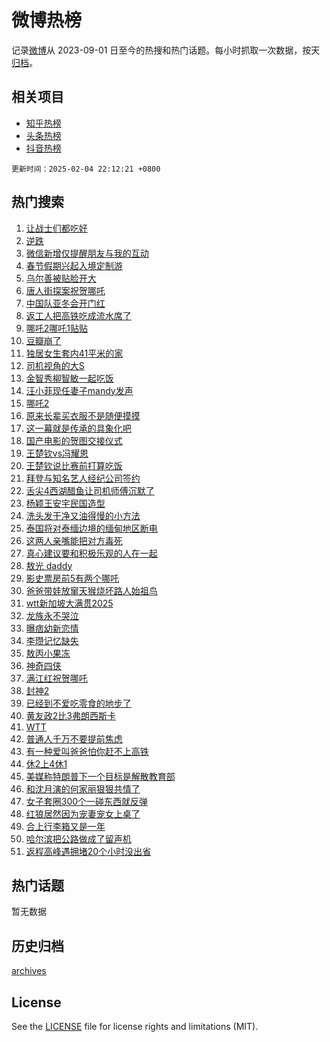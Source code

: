 # 微博热榜

记录[微博](https://www.weibo.com)从 2023-09-01 日至今的热搜和热门话题。每小时抓取一次数据，按天[归档](archives)。

## 相关项目

- [知乎热榜](https://github.com/hotarchive/zhihu)
- [头条热榜](https://github.com/hotarchive/toutiao)
- [抖音热榜](https://github.com/hotarchive/douyin)


`更新时间：2025-02-04 22:12:21 +0800`

## 热门搜索

1. [让战士们都吃好](https://m.weibo.cn/search?containerid=100103type%3D1%26t%3D10%26q%3D%23%E8%AE%A9%E6%88%98%E5%A3%AB%E4%BB%AC%E9%83%BD%E5%90%83%E5%A5%BD%23&stream_entry_id=51&isnewpage=1&extparam=seat%3D1%26c_type%3D51%26q%3D%2523%25E8%25AE%25A9%25E6%2588%2598%25E5%25A3%25AB%25E4%25BB%25AC%25E9%2583%25BD%25E5%2590%2583%25E5%25A5%25BD%2523%26cate%3D10103%26dgr%3D0%26stream_entry_id%3D51%26pos%3D0%26filter_type%3Drealtimehot%26display_time%3D1738678340%26pre_seqid%3D17386783400660109292278)
1. [逆跌](https://m.weibo.cn/search?containerid=100103type%3D1%26t%3D10%26q%3D%E9%80%86%E8%B7%8C&stream_entry_id=31&isnewpage=1&extparam=seat%3D1%26band_rank%3D1%26flag%3D1%26lcate%3D5001%26realpos%3D1%26c_type%3D31%26q%3D%25E9%2580%2586%25E8%25B7%258C%26cate%3D5001%26dgr%3D0%26pos%3D0%26stream_entry_id%3D31%26filter_type%3Drealtimehot%26display_time%3D1738678340%26pre_seqid%3D17386783400660109292278)
1. [微信新增仅提醒朋友与我的互动](https://m.weibo.cn/search?containerid=100103type%3D1%26t%3D10%26q%3D%23%E5%BE%AE%E4%BF%A1%E6%96%B0%E5%A2%9E%E4%BB%85%E6%8F%90%E9%86%92%E6%9C%8B%E5%8F%8B%E4%B8%8E%E6%88%91%E7%9A%84%E4%BA%92%E5%8A%A8%23&stream_entry_id=31&isnewpage=1&extparam=seat%3D1%26band_rank%3D2%26flag%3D2%26lcate%3D5001%26realpos%3D2%26c_type%3D31%26q%3D%2523%25E5%25BE%25AE%25E4%25BF%25A1%25E6%2596%25B0%25E5%25A2%259E%25E4%25BB%2585%25E6%258F%2590%25E9%2586%2592%25E6%259C%258B%25E5%258F%258B%25E4%25B8%258E%25E6%2588%2591%25E7%259A%2584%25E4%25BA%2592%25E5%258A%25A8%2523%26cate%3D5001%26dgr%3D0%26pos%3D1%26stream_entry_id%3D31%26filter_type%3Drealtimehot%26display_time%3D1738678340%26pre_seqid%3D17386783400660109292278)
1. [春节假期兴起入境定制游](https://m.weibo.cn/search?containerid=100103type%3D1%26t%3D10%26q%3D%23%E6%98%A5%E8%8A%82%E5%81%87%E6%9C%9F%E5%85%B4%E8%B5%B7%E5%85%A5%E5%A2%83%E5%AE%9A%E5%88%B6%E6%B8%B8%23&stream_entry_id=31&isnewpage=1&extparam=seat%3D1%26band_rank%3D3%26flag%3D1%26lcate%3D5001%26realpos%3D3%26c_type%3D31%26q%3D%2523%25E6%2598%25A5%25E8%258A%2582%25E5%2581%2587%25E6%259C%259F%25E5%2585%25B4%25E8%25B5%25B7%25E5%2585%25A5%25E5%25A2%2583%25E5%25AE%259A%25E5%2588%25B6%25E6%25B8%25B8%2523%26cate%3D5001%26dgr%3D0%26pos%3D2%26stream_entry_id%3D31%26filter_type%3Drealtimehot%26display_time%3D1738678340%26pre_seqid%3D17386783400660109292278)
1. [乌尔善被贴脸开大](https://m.weibo.cn/search?containerid=100103type%3D1%26t%3D10%26q%3D%E4%B9%8C%E5%B0%94%E5%96%84%E8%A2%AB%E8%B4%B4%E8%84%B8%E5%BC%80%E5%A4%A7&stream_entry_id=31&isnewpage=1&extparam=seat%3D1%26band_rank%3D4%26flag%3D1%26lcate%3D5001%26realpos%3D4%26c_type%3D31%26q%3D%25E4%25B9%258C%25E5%25B0%2594%25E5%2596%2584%25E8%25A2%25AB%25E8%25B4%25B4%25E8%2584%25B8%25E5%25BC%2580%25E5%25A4%25A7%26cate%3D5001%26dgr%3D0%26pos%3D3%26stream_entry_id%3D31%26filter_type%3Drealtimehot%26display_time%3D1738678340%26pre_seqid%3D17386783400660109292278)
1. [唐人街探案祝贺哪吒](https://m.weibo.cn/search?containerid=100103type%3D1%26t%3D10%26q%3D%23%E5%94%90%E4%BA%BA%E8%A1%97%E6%8E%A2%E6%A1%88%E7%A5%9D%E8%B4%BA%E5%93%AA%E5%90%92%23&stream_entry_id=31&isnewpage=1&extparam=seat%3D1%26band_rank%3D5%26flag%3D1%26lcate%3D5001%26realpos%3D5%26c_type%3D31%26q%3D%2523%25E5%2594%2590%25E4%25BA%25BA%25E8%25A1%2597%25E6%258E%25A2%25E6%25A1%2588%25E7%25A5%259D%25E8%25B4%25BA%25E5%2593%25AA%25E5%2590%2592%2523%26cate%3D5001%26dgr%3D0%26pos%3D4%26stream_entry_id%3D31%26filter_type%3Drealtimehot%26display_time%3D1738678340%26pre_seqid%3D17386783400660109292278)
1. [中国队亚冬会开门红](https://m.weibo.cn/search?containerid=100103type%3D1%26t%3D10%26q%3D%23%E4%B8%AD%E5%9B%BD%E9%98%9F%E4%BA%9A%E5%86%AC%E4%BC%9A%E5%BC%80%E9%97%A8%E7%BA%A2%23&stream_entry_id=31&isnewpage=1&extparam=seat%3D1%26band_rank%3D6%26flag%3D1%26lcate%3D5001%26realpos%3D6%26c_type%3D31%26q%3D%2523%25E4%25B8%25AD%25E5%259B%25BD%25E9%2598%259F%25E4%25BA%259A%25E5%2586%25AC%25E4%25BC%259A%25E5%25BC%2580%25E9%2597%25A8%25E7%25BA%25A2%2523%26cate%3D5001%26dgr%3D0%26pos%3D5%26stream_entry_id%3D31%26filter_type%3Drealtimehot%26display_time%3D1738678340%26pre_seqid%3D17386783400660109292278)
1. [返工人把高铁吃成流水席了](https://m.weibo.cn/search?containerid=100103type%3D1%26t%3D10%26q%3D%23%E8%BF%94%E5%B7%A5%E4%BA%BA%E6%8A%8A%E9%AB%98%E9%93%81%E5%90%83%E6%88%90%E6%B5%81%E6%B0%B4%E5%B8%AD%E4%BA%86%23&stream_entry_id=31&isnewpage=1&extparam=seat%3D1%26band_rank%3D7%26flag%3D0%26lcate%3D5001%26realpos%3D7%26c_type%3D31%26q%3D%2523%25E8%25BF%2594%25E5%25B7%25A5%25E4%25BA%25BA%25E6%258A%258A%25E9%25AB%2598%25E9%2593%2581%25E5%2590%2583%25E6%2588%2590%25E6%25B5%2581%25E6%25B0%25B4%25E5%25B8%25AD%25E4%25BA%2586%2523%26cate%3D5001%26dgr%3D0%26pos%3D6%26stream_entry_id%3D31%26filter_type%3Drealtimehot%26display_time%3D1738678340%26pre_seqid%3D17386783400660109292278)
1. [哪吒2哪吒1贴贴](https://m.weibo.cn/search?containerid=100103type%3D1%26t%3D10%26q%3D%23%E5%93%AA%E5%90%922%E5%93%AA%E5%90%921%E8%B4%B4%E8%B4%B4%23&stream_entry_id=31&isnewpage=1&extparam=seat%3D1%26band_rank%3D8%26flag%3D0%26lcate%3D5001%26realpos%3D8%26c_type%3D31%26q%3D%2523%25E5%2593%25AA%25E5%2590%25922%25E5%2593%25AA%25E5%2590%25921%25E8%25B4%25B4%25E8%25B4%25B4%2523%26cate%3D5001%26dgr%3D0%26pos%3D7%26stream_entry_id%3D31%26filter_type%3Drealtimehot%26display_time%3D1738678340%26pre_seqid%3D17386783400660109292278)
1. [豆瓣崩了](https://m.weibo.cn/search?containerid=100103type%3D1%26t%3D10%26q%3D%E8%B1%86%E7%93%A3%E5%B4%A9%E4%BA%86&stream_entry_id=31&isnewpage=1&extparam=seat%3D1%26band_rank%3D9%26flag%3D1%26lcate%3D5001%26realpos%3D9%26c_type%3D31%26q%3D%25E8%25B1%2586%25E7%2593%25A3%25E5%25B4%25A9%25E4%25BA%2586%26cate%3D5001%26dgr%3D0%26pos%3D8%26stream_entry_id%3D31%26filter_type%3Drealtimehot%26display_time%3D1738678340%26pre_seqid%3D17386783400660109292278)
1. [独居女生套内41平米的家](https://m.weibo.cn/search?containerid=100103type%3D1%26t%3D10%26q%3D%E7%8B%AC%E5%B1%85%E5%A5%B3%E7%94%9F%E5%A5%97%E5%86%8541%E5%B9%B3%E7%B1%B3%E7%9A%84%E5%AE%B6&stream_entry_id=31&isnewpage=1&extparam=seat%3D1%26band_rank%3D10%26flag%3D0%26lcate%3D5001%26realpos%3D10%26c_type%3D31%26q%3D%25E7%258B%25AC%25E5%25B1%2585%25E5%25A5%25B3%25E7%2594%259F%25E5%25A5%2597%25E5%2586%258541%25E5%25B9%25B3%25E7%25B1%25B3%25E7%259A%2584%25E5%25AE%25B6%26cate%3D5001%26dgr%3D0%26pos%3D9%26stream_entry_id%3D31%26filter_type%3Drealtimehot%26display_time%3D1738678340%26pre_seqid%3D17386783400660109292278)
1. [司机视角的大S](https://m.weibo.cn/search?containerid=100103type%3D1%26t%3D10%26q%3D%23%E5%8F%B8%E6%9C%BA%E8%A7%86%E8%A7%92%E7%9A%84%E5%A4%A7S%23&stream_entry_id=31&isnewpage=1&extparam=seat%3D1%26band_rank%3D11%26flag%3D1%26lcate%3D5001%26realpos%3D11%26c_type%3D31%26q%3D%2523%25E5%258F%25B8%25E6%259C%25BA%25E8%25A7%2586%25E8%25A7%2592%25E7%259A%2584%25E5%25A4%25A7S%2523%26cate%3D5001%26dgr%3D0%26pos%3D10%26stream_entry_id%3D31%26filter_type%3Drealtimehot%26display_time%3D1738678340%26pre_seqid%3D17386783400660109292278)
1. [金智秀柳智敏一起吃饭](https://m.weibo.cn/search?containerid=100103type%3D1%26t%3D10%26q%3D%23%E9%87%91%E6%99%BA%E7%A7%80%E6%9F%B3%E6%99%BA%E6%95%8F%E4%B8%80%E8%B5%B7%E5%90%83%E9%A5%AD%23&stream_entry_id=31&isnewpage=1&extparam=seat%3D1%26band_rank%3D12%26flag%3D1%26lcate%3D5001%26realpos%3D12%26c_type%3D31%26q%3D%2523%25E9%2587%2591%25E6%2599%25BA%25E7%25A7%2580%25E6%259F%25B3%25E6%2599%25BA%25E6%2595%258F%25E4%25B8%2580%25E8%25B5%25B7%25E5%2590%2583%25E9%25A5%25AD%2523%26cate%3D5001%26dgr%3D0%26pos%3D11%26stream_entry_id%3D31%26filter_type%3Drealtimehot%26display_time%3D1738678340%26pre_seqid%3D17386783400660109292278)
1. [汪小菲现任妻子mandy发声](https://m.weibo.cn/search?containerid=100103type%3D1%26t%3D10%26q%3D%23%E6%B1%AA%E5%B0%8F%E8%8F%B2%E7%8E%B0%E4%BB%BB%E5%A6%BB%E5%AD%90mandy%E5%8F%91%E5%A3%B0%23&stream_entry_id=31&isnewpage=1&extparam=seat%3D1%26band_rank%3D13%26flag%3D2%26lcate%3D5001%26realpos%3D13%26c_type%3D31%26q%3D%2523%25E6%25B1%25AA%25E5%25B0%258F%25E8%258F%25B2%25E7%258E%25B0%25E4%25BB%25BB%25E5%25A6%25BB%25E5%25AD%2590mandy%25E5%258F%2591%25E5%25A3%25B0%2523%26cate%3D5001%26dgr%3D0%26pos%3D12%26stream_entry_id%3D31%26filter_type%3Drealtimehot%26display_time%3D1738678340%26pre_seqid%3D17386783400660109292278)
1. [哪吒2](https://m.weibo.cn/search?containerid=100103type%3D1%26t%3D10%26q%3D%E5%93%AA%E5%90%922&stream_entry_id=31&isnewpage=1&extparam=seat%3D1%26band_rank%3D14%26flag%3D0%26lcate%3D5001%26realpos%3D14%26c_type%3D31%26q%3D%25E5%2593%25AA%25E5%2590%25922%26cate%3D5001%26dgr%3D0%26pos%3D13%26stream_entry_id%3D31%26filter_type%3Drealtimehot%26display_time%3D1738678340%26pre_seqid%3D17386783400660109292278)
1. [原来长辈买衣服不是随便摸摸](https://m.weibo.cn/search?containerid=100103type%3D1%26t%3D10%26q%3D%E5%8E%9F%E6%9D%A5%E9%95%BF%E8%BE%88%E4%B9%B0%E8%A1%A3%E6%9C%8D%E4%B8%8D%E6%98%AF%E9%9A%8F%E4%BE%BF%E6%91%B8%E6%91%B8&stream_entry_id=31&isnewpage=1&extparam=seat%3D1%26band_rank%3D15%26flag%3D1%26lcate%3D5001%26realpos%3D15%26c_type%3D31%26q%3D%25E5%258E%259F%25E6%259D%25A5%25E9%2595%25BF%25E8%25BE%2588%25E4%25B9%25B0%25E8%25A1%25A3%25E6%259C%258D%25E4%25B8%258D%25E6%2598%25AF%25E9%259A%258F%25E4%25BE%25BF%25E6%2591%25B8%25E6%2591%25B8%26cate%3D5001%26dgr%3D0%26pos%3D14%26stream_entry_id%3D31%26filter_type%3Drealtimehot%26display_time%3D1738678340%26pre_seqid%3D17386783400660109292278)
1. [这一幕就是传承的具象化吧](https://m.weibo.cn/search?containerid=100103type%3D1%26t%3D10%26q%3D%23%E8%BF%99%E4%B8%80%E5%B9%95%E5%B0%B1%E6%98%AF%E4%BC%A0%E6%89%BF%E7%9A%84%E5%85%B7%E8%B1%A1%E5%8C%96%E5%90%A7%23&stream_entry_id=31&isnewpage=1&extparam=seat%3D1%26band_rank%3D16%26flag%3D0%26lcate%3D5001%26realpos%3D16%26c_type%3D31%26q%3D%2523%25E8%25BF%2599%25E4%25B8%2580%25E5%25B9%2595%25E5%25B0%25B1%25E6%2598%25AF%25E4%25BC%25A0%25E6%2589%25BF%25E7%259A%2584%25E5%2585%25B7%25E8%25B1%25A1%25E5%258C%2596%25E5%2590%25A7%2523%26cate%3D5001%26dgr%3D0%26pos%3D15%26stream_entry_id%3D31%26filter_type%3Drealtimehot%26display_time%3D1738678340%26pre_seqid%3D17386783400660109292278)
1. [国产电影的贺图交接仪式](https://m.weibo.cn/search?containerid=100103type%3D1%26t%3D10%26q%3D%E5%9B%BD%E4%BA%A7%E7%94%B5%E5%BD%B1%E7%9A%84%E8%B4%BA%E5%9B%BE%E4%BA%A4%E6%8E%A5%E4%BB%AA%E5%BC%8F&stream_entry_id=31&isnewpage=1&extparam=seat%3D1%26band_rank%3D17%26flag%3D1%26lcate%3D5001%26realpos%3D17%26c_type%3D31%26q%3D%25E5%259B%25BD%25E4%25BA%25A7%25E7%2594%25B5%25E5%25BD%25B1%25E7%259A%2584%25E8%25B4%25BA%25E5%259B%25BE%25E4%25BA%25A4%25E6%258E%25A5%25E4%25BB%25AA%25E5%25BC%258F%26cate%3D5001%26dgr%3D0%26pos%3D16%26stream_entry_id%3D31%26filter_type%3Drealtimehot%26display_time%3D1738678340%26pre_seqid%3D17386783400660109292278)
1. [王楚钦vs冯耀恩](https://m.weibo.cn/search?containerid=100103type%3D1%26t%3D10%26q%3D%23%E7%8E%8B%E6%A5%9A%E9%92%A6vs%E5%86%AF%E8%80%80%E6%81%A9%23&stream_entry_id=31&isnewpage=1&extparam=seat%3D1%26band_rank%3D18%26flag%3D1%26lcate%3D5001%26realpos%3D18%26c_type%3D31%26q%3D%2523%25E7%258E%258B%25E6%25A5%259A%25E9%2592%25A6vs%25E5%2586%25AF%25E8%2580%2580%25E6%2581%25A9%2523%26cate%3D5001%26dgr%3D0%26pos%3D17%26stream_entry_id%3D31%26filter_type%3Drealtimehot%26display_time%3D1738678340%26pre_seqid%3D17386783400660109292278)
1. [王楚钦说比赛前打算吃饭](https://m.weibo.cn/search?containerid=100103type%3D1%26t%3D10%26q%3D%E7%8E%8B%E6%A5%9A%E9%92%A6%E8%AF%B4%E6%AF%94%E8%B5%9B%E5%89%8D%E6%89%93%E7%AE%97%E5%90%83%E9%A5%AD&stream_entry_id=31&isnewpage=1&extparam=seat%3D1%26band_rank%3D19%26flag%3D1%26lcate%3D5001%26realpos%3D19%26c_type%3D31%26q%3D%25E7%258E%258B%25E6%25A5%259A%25E9%2592%25A6%25E8%25AF%25B4%25E6%25AF%2594%25E8%25B5%259B%25E5%2589%258D%25E6%2589%2593%25E7%25AE%2597%25E5%2590%2583%25E9%25A5%25AD%26cate%3D5001%26dgr%3D0%26pos%3D18%26stream_entry_id%3D31%26filter_type%3Drealtimehot%26display_time%3D1738678340%26pre_seqid%3D17386783400660109292278)
1. [拜登与知名艺人经纪公司签约](https://m.weibo.cn/search?containerid=100103type%3D1%26t%3D10%26q%3D%23%E6%8B%9C%E7%99%BB%E4%B8%8E%E7%9F%A5%E5%90%8D%E8%89%BA%E4%BA%BA%E7%BB%8F%E7%BA%AA%E5%85%AC%E5%8F%B8%E7%AD%BE%E7%BA%A6%23&stream_entry_id=31&isnewpage=1&extparam=seat%3D1%26band_rank%3D20%26flag%3D1%26lcate%3D5001%26realpos%3D20%26c_type%3D31%26q%3D%2523%25E6%258B%259C%25E7%2599%25BB%25E4%25B8%258E%25E7%259F%25A5%25E5%2590%258D%25E8%2589%25BA%25E4%25BA%25BA%25E7%25BB%258F%25E7%25BA%25AA%25E5%2585%25AC%25E5%258F%25B8%25E7%25AD%25BE%25E7%25BA%25A6%2523%26cate%3D5001%26dgr%3D0%26pos%3D19%26stream_entry_id%3D31%26filter_type%3Drealtimehot%26display_time%3D1738678340%26pre_seqid%3D17386783400660109292278)
1. [舌尖4西湖醋鱼让司机师傅沉默了](https://m.weibo.cn/search?containerid=100103type%3D1%26t%3D10%26q%3D%23%E8%88%8C%E5%B0%964%E8%A5%BF%E6%B9%96%E9%86%8B%E9%B1%BC%E8%AE%A9%E5%8F%B8%E6%9C%BA%E5%B8%88%E5%82%85%E6%B2%89%E9%BB%98%E4%BA%86%23&stream_entry_id=31&isnewpage=1&extparam=seat%3D1%26band_rank%3D21%26flag%3D0%26lcate%3D5001%26realpos%3D21%26c_type%3D31%26q%3D%2523%25E8%2588%258C%25E5%25B0%25964%25E8%25A5%25BF%25E6%25B9%2596%25E9%2586%258B%25E9%25B1%25BC%25E8%25AE%25A9%25E5%258F%25B8%25E6%259C%25BA%25E5%25B8%2588%25E5%2582%2585%25E6%25B2%2589%25E9%25BB%2598%25E4%25BA%2586%2523%26cate%3D5001%26dgr%3D0%26pos%3D20%26stream_entry_id%3D31%26filter_type%3Drealtimehot%26display_time%3D1738678340%26pre_seqid%3D17386783400660109292278)
1. [杨颖王安宇民国造型](https://m.weibo.cn/search?containerid=100103type%3D1%26t%3D10%26q%3D%23%E6%9D%A8%E9%A2%96%E7%8E%8B%E5%AE%89%E5%AE%87%E6%B0%91%E5%9B%BD%E9%80%A0%E5%9E%8B%23&stream_entry_id=31&isnewpage=1&extparam=seat%3D1%26band_rank%3D22%26flag%3D0%26lcate%3D5001%26realpos%3D22%26c_type%3D31%26q%3D%2523%25E6%259D%25A8%25E9%25A2%2596%25E7%258E%258B%25E5%25AE%2589%25E5%25AE%2587%25E6%25B0%2591%25E5%259B%25BD%25E9%2580%25A0%25E5%259E%258B%2523%26cate%3D5001%26dgr%3D0%26pos%3D21%26stream_entry_id%3D31%26filter_type%3Drealtimehot%26display_time%3D1738678340%26pre_seqid%3D17386783400660109292278)
1. [洗头发干净又油得慢的小方法](https://m.weibo.cn/search?containerid=100103type%3D1%26t%3D10%26q%3D%23%E6%B4%97%E5%A4%B4%E5%8F%91%E5%B9%B2%E5%87%80%E5%8F%88%E6%B2%B9%E5%BE%97%E6%85%A2%E7%9A%84%E5%B0%8F%E6%96%B9%E6%B3%95%23&stream_entry_id=31&isnewpage=1&extparam=seat%3D1%26band_rank%3D23%26flag%3D0%26lcate%3D5001%26realpos%3D23%26c_type%3D31%26q%3D%2523%25E6%25B4%2597%25E5%25A4%25B4%25E5%258F%2591%25E5%25B9%25B2%25E5%2587%2580%25E5%258F%2588%25E6%25B2%25B9%25E5%25BE%2597%25E6%2585%25A2%25E7%259A%2584%25E5%25B0%258F%25E6%2596%25B9%25E6%25B3%2595%2523%26cate%3D5001%26dgr%3D0%26pos%3D22%26stream_entry_id%3D31%26filter_type%3Drealtimehot%26display_time%3D1738678340%26pre_seqid%3D17386783400660109292278)
1. [泰国将对泰缅边境的缅甸地区断电](https://m.weibo.cn/search?containerid=100103type%3D1%26t%3D10%26q%3D%23%E6%B3%B0%E5%9B%BD%E5%B0%86%E5%AF%B9%E6%B3%B0%E7%BC%85%E8%BE%B9%E5%A2%83%E7%9A%84%E7%BC%85%E7%94%B8%E5%9C%B0%E5%8C%BA%E6%96%AD%E7%94%B5%23&stream_entry_id=31&isnewpage=1&extparam=seat%3D1%26band_rank%3D24%26flag%3D0%26lcate%3D5001%26realpos%3D24%26c_type%3D31%26q%3D%2523%25E6%25B3%25B0%25E5%259B%25BD%25E5%25B0%2586%25E5%25AF%25B9%25E6%25B3%25B0%25E7%25BC%2585%25E8%25BE%25B9%25E5%25A2%2583%25E7%259A%2584%25E7%25BC%2585%25E7%2594%25B8%25E5%259C%25B0%25E5%258C%25BA%25E6%2596%25AD%25E7%2594%25B5%2523%26cate%3D5001%26dgr%3D0%26pos%3D23%26stream_entry_id%3D31%26filter_type%3Drealtimehot%26display_time%3D1738678340%26pre_seqid%3D17386783400660109292278)
1. [这两人亲嘴能把对方毒死](https://m.weibo.cn/search?containerid=100103type%3D1%26t%3D10%26q%3D%E8%BF%99%E4%B8%A4%E4%BA%BA%E4%BA%B2%E5%98%B4%E8%83%BD%E6%8A%8A%E5%AF%B9%E6%96%B9%E6%AF%92%E6%AD%BB&stream_entry_id=31&isnewpage=1&extparam=seat%3D1%26band_rank%3D25%26flag%3D0%26lcate%3D5001%26realpos%3D25%26c_type%3D31%26q%3D%25E8%25BF%2599%25E4%25B8%25A4%25E4%25BA%25BA%25E4%25BA%25B2%25E5%2598%25B4%25E8%2583%25BD%25E6%258A%258A%25E5%25AF%25B9%25E6%2596%25B9%25E6%25AF%2592%25E6%25AD%25BB%26cate%3D5001%26dgr%3D0%26pos%3D24%26stream_entry_id%3D31%26filter_type%3Drealtimehot%26display_time%3D1738678340%26pre_seqid%3D17386783400660109292278)
1. [真心建议要和积极乐观的人在一起](https://m.weibo.cn/search?containerid=100103type%3D1%26t%3D10%26q%3D%23%E7%9C%9F%E5%BF%83%E5%BB%BA%E8%AE%AE%E8%A6%81%E5%92%8C%E7%A7%AF%E6%9E%81%E4%B9%90%E8%A7%82%E7%9A%84%E4%BA%BA%E5%9C%A8%E4%B8%80%E8%B5%B7%23&stream_entry_id=31&isnewpage=1&extparam=seat%3D1%26band_rank%3D26%26flag%3D1%26lcate%3D5001%26realpos%3D26%26c_type%3D31%26q%3D%2523%25E7%259C%259F%25E5%25BF%2583%25E5%25BB%25BA%25E8%25AE%25AE%25E8%25A6%2581%25E5%2592%258C%25E7%25A7%25AF%25E6%259E%2581%25E4%25B9%2590%25E8%25A7%2582%25E7%259A%2584%25E4%25BA%25BA%25E5%259C%25A8%25E4%25B8%2580%25E8%25B5%25B7%2523%26cate%3D5001%26dgr%3D0%26pos%3D25%26stream_entry_id%3D31%26filter_type%3Drealtimehot%26display_time%3D1738678340%26pre_seqid%3D17386783400660109292278)
1. [敖光 daddy](https://m.weibo.cn/search?containerid=100103type%3D1%26t%3D10%26q%3D%E6%95%96%E5%85%89+daddy&stream_entry_id=31&isnewpage=1&extparam=seat%3D1%26band_rank%3D27%26flag%3D0%26lcate%3D5001%26realpos%3D27%26c_type%3D31%26q%3D%25E6%2595%2596%25E5%2585%2589%2520daddy%26cate%3D5001%26dgr%3D0%26pos%3D26%26stream_entry_id%3D31%26filter_type%3Drealtimehot%26display_time%3D1738678340%26pre_seqid%3D17386783400660109292278)
1. [影史票房前5有两个哪吒](https://m.weibo.cn/search?containerid=100103type%3D1%26t%3D10%26q%3D%23%E5%BD%B1%E5%8F%B2%E7%A5%A8%E6%88%BF%E5%89%8D5%E6%9C%89%E4%B8%A4%E4%B8%AA%E5%93%AA%E5%90%92%23&stream_entry_id=31&isnewpage=1&extparam=seat%3D1%26band_rank%3D28%26flag%3D0%26lcate%3D5001%26realpos%3D28%26c_type%3D31%26q%3D%2523%25E5%25BD%25B1%25E5%258F%25B2%25E7%25A5%25A8%25E6%2588%25BF%25E5%2589%258D5%25E6%259C%2589%25E4%25B8%25A4%25E4%25B8%25AA%25E5%2593%25AA%25E5%2590%2592%2523%26cate%3D5001%26dgr%3D0%26pos%3D27%26stream_entry_id%3D31%26filter_type%3Drealtimehot%26display_time%3D1738678340%26pre_seqid%3D17386783400660109292278)
1. [爸爸带娃放窜天猴烧坏路人始祖鸟](https://m.weibo.cn/search?containerid=100103type%3D1%26t%3D10%26q%3D%23%E7%88%B8%E7%88%B8%E5%B8%A6%E5%A8%83%E6%94%BE%E7%AA%9C%E5%A4%A9%E7%8C%B4%E7%83%A7%E5%9D%8F%E8%B7%AF%E4%BA%BA%E5%A7%8B%E7%A5%96%E9%B8%9F%23&stream_entry_id=31&isnewpage=1&extparam=seat%3D1%26band_rank%3D29%26flag%3D0%26lcate%3D5001%26realpos%3D29%26c_type%3D31%26q%3D%2523%25E7%2588%25B8%25E7%2588%25B8%25E5%25B8%25A6%25E5%25A8%2583%25E6%2594%25BE%25E7%25AA%259C%25E5%25A4%25A9%25E7%258C%25B4%25E7%2583%25A7%25E5%259D%258F%25E8%25B7%25AF%25E4%25BA%25BA%25E5%25A7%258B%25E7%25A5%2596%25E9%25B8%259F%2523%26cate%3D5001%26dgr%3D0%26pos%3D28%26stream_entry_id%3D31%26filter_type%3Drealtimehot%26display_time%3D1738678340%26pre_seqid%3D17386783400660109292278)
1. [wtt新加坡大满贯2025](https://m.weibo.cn/search?containerid=100103type%3D1%26t%3D10%26q%3D%23wtt%E6%96%B0%E5%8A%A0%E5%9D%A1%E5%A4%A7%E6%BB%A1%E8%B4%AF2025%23&stream_entry_id=31&isnewpage=1&extparam=seat%3D1%26band_rank%3D30%26flag%3D1%26lcate%3D5001%26realpos%3D30%26c_type%3D31%26q%3D%2523wtt%25E6%2596%25B0%25E5%258A%25A0%25E5%259D%25A1%25E5%25A4%25A7%25E6%25BB%25A1%25E8%25B4%25AF2025%2523%26cate%3D5001%26dgr%3D0%26pos%3D29%26stream_entry_id%3D31%26filter_type%3Drealtimehot%26display_time%3D1738678340%26pre_seqid%3D17386783400660109292278)
1. [龙族永不哭泣](https://m.weibo.cn/search?containerid=100103type%3D1%26t%3D10%26q%3D%E9%BE%99%E6%97%8F%E6%B0%B8%E4%B8%8D%E5%93%AD%E6%B3%A3&stream_entry_id=31&isnewpage=1&extparam=seat%3D1%26band_rank%3D31%26flag%3D1%26lcate%3D5001%26realpos%3D31%26c_type%3D31%26q%3D%25E9%25BE%2599%25E6%2597%258F%25E6%25B0%25B8%25E4%25B8%258D%25E5%2593%25AD%25E6%25B3%25A3%26cate%3D5001%26dgr%3D0%26pos%3D30%26stream_entry_id%3D31%26filter_type%3Drealtimehot%26display_time%3D1738678340%26pre_seqid%3D17386783400660109292278)
1. [曝痞幼新恋情](https://m.weibo.cn/search?containerid=100103type%3D1%26t%3D10%26q%3D%23%E6%9B%9D%E7%97%9E%E5%B9%BC%E6%96%B0%E6%81%8B%E6%83%85%23&stream_entry_id=31&isnewpage=1&extparam=seat%3D1%26band_rank%3D32%26flag%3D0%26lcate%3D5001%26realpos%3D32%26c_type%3D31%26q%3D%2523%25E6%259B%259D%25E7%2597%259E%25E5%25B9%25BC%25E6%2596%25B0%25E6%2581%258B%25E6%2583%2585%2523%26cate%3D5001%26dgr%3D0%26pos%3D31%26stream_entry_id%3D31%26filter_type%3Drealtimehot%26display_time%3D1738678340%26pre_seqid%3D17386783400660109292278)
1. [李瓒记忆缺失](https://m.weibo.cn/search?containerid=100103type%3D1%26t%3D10%26q%3D%23%E6%9D%8E%E7%93%92%E8%AE%B0%E5%BF%86%E7%BC%BA%E5%A4%B1%23&stream_entry_id=31&isnewpage=1&extparam=seat%3D1%26band_rank%3D33%26flag%3D1%26lcate%3D5001%26realpos%3D33%26c_type%3D31%26q%3D%2523%25E6%259D%258E%25E7%2593%2592%25E8%25AE%25B0%25E5%25BF%2586%25E7%25BC%25BA%25E5%25A4%25B1%2523%26cate%3D5001%26dgr%3D0%26pos%3D32%26stream_entry_id%3D31%26filter_type%3Drealtimehot%26display_time%3D1738678340%26pre_seqid%3D17386783400660109292278)
1. [敖丙小果冻](https://m.weibo.cn/search?containerid=100103type%3D1%26t%3D10%26q%3D%E6%95%96%E4%B8%99%E5%B0%8F%E6%9E%9C%E5%86%BB&stream_entry_id=31&isnewpage=1&extparam=seat%3D1%26band_rank%3D34%26flag%3D1%26lcate%3D5001%26realpos%3D34%26c_type%3D31%26q%3D%25E6%2595%2596%25E4%25B8%2599%25E5%25B0%258F%25E6%259E%259C%25E5%2586%25BB%26cate%3D5001%26dgr%3D0%26pos%3D33%26stream_entry_id%3D31%26filter_type%3Drealtimehot%26display_time%3D1738678340%26pre_seqid%3D17386783400660109292278)
1. [神奇四侠](https://m.weibo.cn/search?containerid=100103type%3D1%26t%3D10%26q%3D%E7%A5%9E%E5%A5%87%E5%9B%9B%E4%BE%A0&stream_entry_id=31&isnewpage=1&extparam=seat%3D1%26band_rank%3D35%26flag%3D1%26lcate%3D5001%26realpos%3D35%26c_type%3D31%26q%3D%25E7%25A5%259E%25E5%25A5%2587%25E5%259B%259B%25E4%25BE%25A0%26cate%3D5001%26dgr%3D0%26pos%3D34%26stream_entry_id%3D31%26filter_type%3Drealtimehot%26display_time%3D1738678340%26pre_seqid%3D17386783400660109292278)
1. [满江红祝贺哪吒](https://m.weibo.cn/search?containerid=100103type%3D1%26t%3D10%26q%3D%23%E6%BB%A1%E6%B1%9F%E7%BA%A2%E7%A5%9D%E8%B4%BA%E5%93%AA%E5%90%92%23&stream_entry_id=31&isnewpage=1&extparam=seat%3D1%26band_rank%3D36%26flag%3D0%26lcate%3D5001%26realpos%3D36%26c_type%3D31%26q%3D%2523%25E6%25BB%25A1%25E6%25B1%259F%25E7%25BA%25A2%25E7%25A5%259D%25E8%25B4%25BA%25E5%2593%25AA%25E5%2590%2592%2523%26cate%3D5001%26dgr%3D0%26pos%3D35%26stream_entry_id%3D31%26filter_type%3Drealtimehot%26display_time%3D1738678340%26pre_seqid%3D17386783400660109292278)
1. [封神2](https://m.weibo.cn/search?containerid=100103type%3D1%26t%3D10%26q%3D%E5%B0%81%E7%A5%9E2&stream_entry_id=31&isnewpage=1&extparam=seat%3D1%26band_rank%3D37%26flag%3D1%26lcate%3D5001%26realpos%3D37%26c_type%3D31%26q%3D%25E5%25B0%2581%25E7%25A5%259E2%26cate%3D5001%26dgr%3D0%26pos%3D36%26stream_entry_id%3D31%26filter_type%3Drealtimehot%26display_time%3D1738678340%26pre_seqid%3D17386783400660109292278)
1. [已经到不爱吃零食的地步了](https://m.weibo.cn/search?containerid=100103type%3D1%26t%3D10%26q%3D%E5%B7%B2%E7%BB%8F%E5%88%B0%E4%B8%8D%E7%88%B1%E5%90%83%E9%9B%B6%E9%A3%9F%E7%9A%84%E5%9C%B0%E6%AD%A5%E4%BA%86&stream_entry_id=31&isnewpage=1&extparam=seat%3D1%26band_rank%3D38%26flag%3D1%26lcate%3D5001%26realpos%3D38%26c_type%3D31%26q%3D%25E5%25B7%25B2%25E7%25BB%258F%25E5%2588%25B0%25E4%25B8%258D%25E7%2588%25B1%25E5%2590%2583%25E9%259B%25B6%25E9%25A3%259F%25E7%259A%2584%25E5%259C%25B0%25E6%25AD%25A5%25E4%25BA%2586%26cate%3D5001%26dgr%3D0%26pos%3D37%26stream_entry_id%3D31%26filter_type%3Drealtimehot%26display_time%3D1738678340%26pre_seqid%3D17386783400660109292278)
1. [黄友政2比3弗朗西斯卡](https://m.weibo.cn/search?containerid=100103type%3D1%26t%3D10%26q%3D%23%E9%BB%84%E5%8F%8B%E6%94%BF2%E6%AF%943%E5%BC%97%E6%9C%97%E8%A5%BF%E6%96%AF%E5%8D%A1%23&stream_entry_id=31&isnewpage=1&extparam=seat%3D1%26band_rank%3D39%26flag%3D1%26lcate%3D5001%26realpos%3D39%26c_type%3D31%26q%3D%2523%25E9%25BB%2584%25E5%258F%258B%25E6%2594%25BF2%25E6%25AF%25943%25E5%25BC%2597%25E6%259C%2597%25E8%25A5%25BF%25E6%2596%25AF%25E5%258D%25A1%2523%26cate%3D5001%26dgr%3D0%26pos%3D38%26stream_entry_id%3D31%26filter_type%3Drealtimehot%26display_time%3D1738678340%26pre_seqid%3D17386783400660109292278)
1. [WTT](https://m.weibo.cn/search?containerid=100103type%3D1%26t%3D10%26q%3DWTT&stream_entry_id=31&isnewpage=1&extparam=seat%3D1%26band_rank%3D40%26flag%3D1%26lcate%3D5001%26realpos%3D40%26c_type%3D31%26q%3DWTT%26cate%3D5001%26dgr%3D0%26pos%3D39%26stream_entry_id%3D31%26filter_type%3Drealtimehot%26display_time%3D1738678340%26pre_seqid%3D17386783400660109292278)
1. [普通人千万不要提前焦虑](https://m.weibo.cn/search?containerid=100103type%3D1%26t%3D10%26q%3D%23%E6%99%AE%E9%80%9A%E4%BA%BA%E5%8D%83%E4%B8%87%E4%B8%8D%E8%A6%81%E6%8F%90%E5%89%8D%E7%84%A6%E8%99%91%23&stream_entry_id=31&isnewpage=1&extparam=seat%3D1%26band_rank%3D41%26flag%3D0%26lcate%3D5001%26realpos%3D41%26c_type%3D31%26q%3D%2523%25E6%2599%25AE%25E9%2580%259A%25E4%25BA%25BA%25E5%258D%2583%25E4%25B8%2587%25E4%25B8%258D%25E8%25A6%2581%25E6%258F%2590%25E5%2589%258D%25E7%2584%25A6%25E8%2599%2591%2523%26cate%3D5001%26dgr%3D0%26pos%3D40%26stream_entry_id%3D31%26filter_type%3Drealtimehot%26display_time%3D1738678340%26pre_seqid%3D17386783400660109292278)
1. [有一种爱叫爸爸怕你赶不上高铁](https://m.weibo.cn/search?containerid=100103type%3D1%26t%3D10%26q%3D%E6%9C%89%E4%B8%80%E7%A7%8D%E7%88%B1%E5%8F%AB%E7%88%B8%E7%88%B8%E6%80%95%E4%BD%A0%E8%B5%B6%E4%B8%8D%E4%B8%8A%E9%AB%98%E9%93%81&stream_entry_id=31&isnewpage=1&extparam=seat%3D1%26band_rank%3D42%26flag%3D1%26lcate%3D5001%26realpos%3D42%26c_type%3D31%26q%3D%25E6%259C%2589%25E4%25B8%2580%25E7%25A7%258D%25E7%2588%25B1%25E5%258F%25AB%25E7%2588%25B8%25E7%2588%25B8%25E6%2580%2595%25E4%25BD%25A0%25E8%25B5%25B6%25E4%25B8%258D%25E4%25B8%258A%25E9%25AB%2598%25E9%2593%2581%26cate%3D5001%26dgr%3D0%26pos%3D41%26stream_entry_id%3D31%26filter_type%3Drealtimehot%26display_time%3D1738678340%26pre_seqid%3D17386783400660109292278)
1. [休2上4休1](https://m.weibo.cn/search?containerid=100103type%3D1%26t%3D10%26q%3D%23%E4%BC%912%E4%B8%8A4%E4%BC%911%23&stream_entry_id=31&isnewpage=1&extparam=seat%3D1%26band_rank%3D43%26flag%3D0%26lcate%3D5001%26realpos%3D43%26c_type%3D31%26q%3D%2523%25E4%25BC%25912%25E4%25B8%258A4%25E4%25BC%25911%2523%26cate%3D5001%26dgr%3D0%26pos%3D42%26stream_entry_id%3D31%26filter_type%3Drealtimehot%26display_time%3D1738678340%26pre_seqid%3D17386783400660109292278)
1. [美媒称特朗普下一个目标是解散教育部](https://m.weibo.cn/search?containerid=100103type%3D1%26t%3D10%26q%3D%23%E7%BE%8E%E5%AA%92%E7%A7%B0%E7%89%B9%E6%9C%97%E6%99%AE%E4%B8%8B%E4%B8%80%E4%B8%AA%E7%9B%AE%E6%A0%87%E6%98%AF%E8%A7%A3%E6%95%A3%E6%95%99%E8%82%B2%E9%83%A8%23&stream_entry_id=31&isnewpage=1&extparam=seat%3D1%26band_rank%3D44%26flag%3D1%26lcate%3D5001%26realpos%3D44%26c_type%3D31%26q%3D%2523%25E7%25BE%258E%25E5%25AA%2592%25E7%25A7%25B0%25E7%2589%25B9%25E6%259C%2597%25E6%2599%25AE%25E4%25B8%258B%25E4%25B8%2580%25E4%25B8%25AA%25E7%259B%25AE%25E6%25A0%2587%25E6%2598%25AF%25E8%25A7%25A3%25E6%2595%25A3%25E6%2595%2599%25E8%2582%25B2%25E9%2583%25A8%2523%26cate%3D5001%26dgr%3D0%26pos%3D43%26stream_entry_id%3D31%26filter_type%3Drealtimehot%26display_time%3D1738678340%26pre_seqid%3D17386783400660109292278)
1. [和沈月演的何家丽狠狠共情了](https://m.weibo.cn/search?containerid=100103type%3D1%26t%3D10%26q%3D%E5%92%8C%E6%B2%88%E6%9C%88%E6%BC%94%E7%9A%84%E4%BD%95%E5%AE%B6%E4%B8%BD%E7%8B%A0%E7%8B%A0%E5%85%B1%E6%83%85%E4%BA%86&stream_entry_id=31&isnewpage=1&extparam=seat%3D1%26band_rank%3D45%26flag%3D1%26lcate%3D5001%26realpos%3D45%26c_type%3D31%26q%3D%25E5%2592%258C%25E6%25B2%2588%25E6%259C%2588%25E6%25BC%2594%25E7%259A%2584%25E4%25BD%2595%25E5%25AE%25B6%25E4%25B8%25BD%25E7%258B%25A0%25E7%258B%25A0%25E5%2585%25B1%25E6%2583%2585%25E4%25BA%2586%26cate%3D5001%26dgr%3D0%26pos%3D44%26stream_entry_id%3D31%26filter_type%3Drealtimehot%26display_time%3D1738678340%26pre_seqid%3D17386783400660109292278)
1. [女子套圈300个一碰东西就反弹](https://m.weibo.cn/search?containerid=100103type%3D1%26t%3D10%26q%3D%23%E5%A5%B3%E5%AD%90%E5%A5%97%E5%9C%88300%E4%B8%AA%E4%B8%80%E7%A2%B0%E4%B8%9C%E8%A5%BF%E5%B0%B1%E5%8F%8D%E5%BC%B9%23&stream_entry_id=31&isnewpage=1&extparam=seat%3D1%26band_rank%3D46%26flag%3D0%26lcate%3D5001%26realpos%3D46%26c_type%3D31%26q%3D%2523%25E5%25A5%25B3%25E5%25AD%2590%25E5%25A5%2597%25E5%259C%2588300%25E4%25B8%25AA%25E4%25B8%2580%25E7%25A2%25B0%25E4%25B8%259C%25E8%25A5%25BF%25E5%25B0%25B1%25E5%258F%258D%25E5%25BC%25B9%2523%26cate%3D5001%26dgr%3D0%26pos%3D45%26stream_entry_id%3D31%26filter_type%3Drealtimehot%26display_time%3D1738678340%26pre_seqid%3D17386783400660109292278)
1. [红狼居然因为宠妻宠女上桌了](https://m.weibo.cn/search?containerid=100103type%3D1%26t%3D10%26q%3D%E7%BA%A2%E7%8B%BC%E5%B1%85%E7%84%B6%E5%9B%A0%E4%B8%BA%E5%AE%A0%E5%A6%BB%E5%AE%A0%E5%A5%B3%E4%B8%8A%E6%A1%8C%E4%BA%86&stream_entry_id=31&isnewpage=1&extparam=seat%3D1%26band_rank%3D47%26flag%3D0%26lcate%3D5001%26realpos%3D47%26c_type%3D31%26q%3D%25E7%25BA%25A2%25E7%258B%25BC%25E5%25B1%2585%25E7%2584%25B6%25E5%259B%25A0%25E4%25B8%25BA%25E5%25AE%25A0%25E5%25A6%25BB%25E5%25AE%25A0%25E5%25A5%25B3%25E4%25B8%258A%25E6%25A1%258C%25E4%25BA%2586%26cate%3D5001%26dgr%3D0%26pos%3D46%26stream_entry_id%3D31%26filter_type%3Drealtimehot%26display_time%3D1738678340%26pre_seqid%3D17386783400660109292278)
1. [合上行李箱又是一年](https://m.weibo.cn/search?containerid=100103type%3D1%26t%3D10%26q%3D%E5%90%88%E4%B8%8A%E8%A1%8C%E6%9D%8E%E7%AE%B1%E5%8F%88%E6%98%AF%E4%B8%80%E5%B9%B4&stream_entry_id=31&isnewpage=1&extparam=seat%3D1%26band_rank%3D48%26flag%3D0%26lcate%3D5001%26realpos%3D48%26c_type%3D31%26q%3D%25E5%2590%2588%25E4%25B8%258A%25E8%25A1%258C%25E6%259D%258E%25E7%25AE%25B1%25E5%258F%2588%25E6%2598%25AF%25E4%25B8%2580%25E5%25B9%25B4%26cate%3D5001%26dgr%3D0%26pos%3D47%26stream_entry_id%3D31%26filter_type%3Drealtimehot%26display_time%3D1738678340%26pre_seqid%3D17386783400660109292278)
1. [哈尔滨把公路做成了留声机](https://m.weibo.cn/search?containerid=100103type%3D1%26t%3D10%26q%3D%23%E5%93%88%E5%B0%94%E6%BB%A8%E6%8A%8A%E5%85%AC%E8%B7%AF%E5%81%9A%E6%88%90%E4%BA%86%E7%95%99%E5%A3%B0%E6%9C%BA%23&stream_entry_id=31&isnewpage=1&extparam=seat%3D1%26band_rank%3D49%26flag%3D1%26lcate%3D5001%26realpos%3D49%26c_type%3D31%26q%3D%2523%25E5%2593%2588%25E5%25B0%2594%25E6%25BB%25A8%25E6%258A%258A%25E5%2585%25AC%25E8%25B7%25AF%25E5%2581%259A%25E6%2588%2590%25E4%25BA%2586%25E7%2595%2599%25E5%25A3%25B0%25E6%259C%25BA%2523%26cate%3D5001%26dgr%3D0%26pos%3D48%26stream_entry_id%3D31%26filter_type%3Drealtimehot%26display_time%3D1738678340%26pre_seqid%3D17386783400660109292278)
1. [返程高峰遇拥堵20个小时没出省](https://m.weibo.cn/search?containerid=100103type%3D1%26t%3D10%26q%3D%23%E8%BF%94%E7%A8%8B%E9%AB%98%E5%B3%B0%E9%81%87%E6%8B%A5%E5%A0%B520%E4%B8%AA%E5%B0%8F%E6%97%B6%E6%B2%A1%E5%87%BA%E7%9C%81%23&stream_entry_id=31&isnewpage=1&extparam=seat%3D1%26band_rank%3D50%26flag%3D0%26lcate%3D5001%26realpos%3D50%26c_type%3D31%26q%3D%2523%25E8%25BF%2594%25E7%25A8%258B%25E9%25AB%2598%25E5%25B3%25B0%25E9%2581%2587%25E6%258B%25A5%25E5%25A0%25B520%25E4%25B8%25AA%25E5%25B0%258F%25E6%2597%25B6%25E6%25B2%25A1%25E5%2587%25BA%25E7%259C%2581%2523%26cate%3D5001%26dgr%3D0%26pos%3D49%26stream_entry_id%3D31%26filter_type%3Drealtimehot%26display_time%3D1738678340%26pre_seqid%3D17386783400660109292278)

## 热门话题

暂无数据

## 历史归档

[archives](archives)

## License

See the [LICENSE](LICENSE) file for license rights and limitations (MIT).
